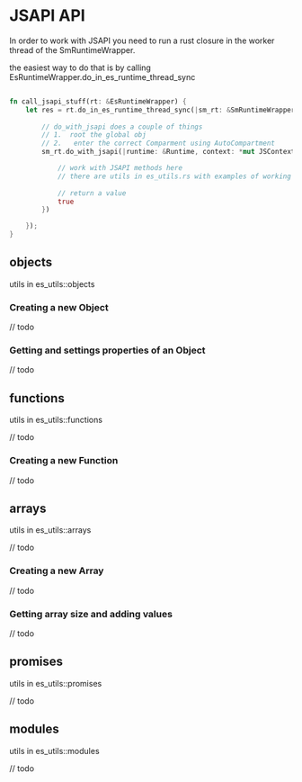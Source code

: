 # JSAPI API

In order to work with JSAPI you need to run a rust closure in the worker thread of the SmRuntimeWrapper.

the easiest way to do that is by calling EsRuntimeWrapper.do_in_es_runtime_thread_sync

```rust

fn call_jsapi_stuff(rt: &EsRuntimeWrapper) {
    let res = rt.do_in_es_runtime_thread_sync(|sm_rt: &SmRuntimeWrapper| {
    
        // do_with_jsapi does a couple of things
        // 1.  root the global obj
        // 2.   enter the correct Comparment using AutoCompartment        
        sm_rt.do_with_jsapi(|runtime: &Runtime, context: *mut JSContext, global_handle: HandleObject| {

            // work with JSAPI methods here
            // there are utils in es_utils.rs with examples of working with JSAPI objects and functions.
    
            // return a value
            true
        })

    });
}

```

## objects

utils in es_utils::objects

### Creating a new Object

// todo

### Getting and settings properties of an Object

// todo

## functions

utils in es_utils::functions

// todo

### Creating a new Function

// todo

## arrays

utils in es_utils::arrays

// todo

### Creating a new Array

// todo

### Getting array size and adding values

// todo

## promises

utils in es_utils::promises

// todo

## modules

utils in es_utils::modules

// todo

